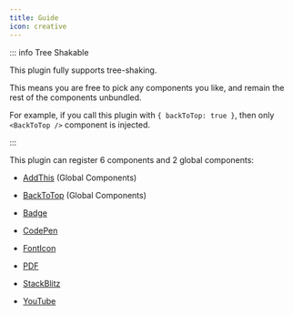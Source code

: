 ```yaml
---
title: Guide
icon: creative
---
```


::: info Tree Shakable

This plugin fully supports tree-shaking.

This means you are free to pick any components you like, and remain the rest of the components unbundled.

For example, if you call this plugin with `{ backToTop: true }`, then only `<BackToTop />` component is injected.

:::

This plugin can register 6 components and 2 global components:

- [AddThis](addthis.md) (Global Components)

- [BackToTop](backtotop.md) (Global Components)

- [Badge](badge.md)

- [CodePen](codepen.md)

- [FontIcon](fonticon.md)

- [PDF](pdf.md)

- [StackBlitz](stackblitz.md)

- [YouTube](youtube.md)
